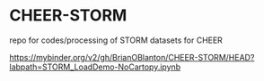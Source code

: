 # CHEER-STORM
repo for codes/processing of STORM datasets for CHEER

https://mybinder.org/v2/gh/BrianOBlanton/CHEER-STORM/HEAD?labpath=STORM_LoadDemo-NoCartopy.ipynb

